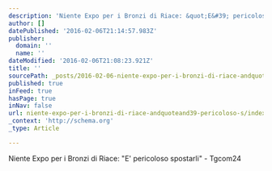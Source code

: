 ```yaml
---
description: 'Niente Expo per i Bronzi di Riace: &quot;E&#39; pericoloso spostarli&quot; - Tgcom24'
author: []
datePublished: '2016-02-06T21:14:57.983Z'
publisher:
  domain: ''
  name: ''
dateModified: '2016-02-06T21:08:23.921Z'
title: ''
sourcePath: _posts/2016-02-06-niente-expo-per-i-bronzi-di-riace-andquoteand39-pericoloso-s.md
published: true
inFeed: true
hasPage: true
inNav: false
url: niente-expo-per-i-bronzi-di-riace-andquoteand39-pericoloso-s/index.html
_context: 'http://schema.org'
_type: Article

---
```

Niente Expo per i Bronzi di Riace: "E' pericoloso spostarli" - Tgcom24